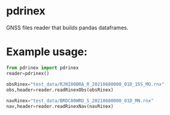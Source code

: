 # pdrinex
GNSS files reader that builds pandas dataframes.

# Example usage:
```python
from pdrinex import pdrinex
reader=pdrinex()

obsRinex="test_data/RJNI00BRA_R_20210680000_01D_15S_MO.rnx"
obs,header=reader.readRinexObs(obsRinex) 
 
navRinex="test_data/BRDC00WRD_S_20210680000_01D_MN.rnx"
nav,header=reader.readRinexNav(navRinex) 
```
